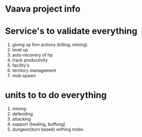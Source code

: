 # Vaava project info

# Service's to validate everything
1. giving xp fom actions (killing, mining)
1. level up
1. auto-recovery of hp
1. track productivity
1. facility's
1. territory management
1. mob spawn

# units to to do everything
1. mining
1. defending
1. attacking
1. support (healing, buffung)
1. dungeon(turn based) withing mobs


